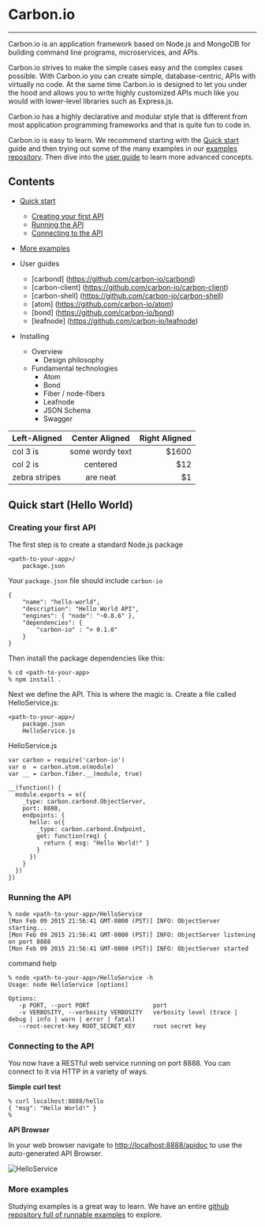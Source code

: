 Carbon.io
==========
***

Carbon.io is an application framework based on Node.js and MongoDB for building command line programs, microservices, and APIs.

Carbon.io strives to make the simple cases easy and the complex cases possible. With Carbon.io you can create simple, database-centric, APIs with virtually no code. At the same time Carbon.io is designed to let you under the hood and allows you to write highly customized APIs much like you would with lower-level libraries such as Express.js. 

Carbon.io has a highly declarative and modular style that is different from most application programming frameworks and that is quite fun to code in. 

Carbon.io is easy to learn. We recommend starting with the [Quick start](doc/GettingStarted.md) guide and then trying out some of the many examples in our [examples repository](https://github.com/carbon-io/examples). Then dive into the [user guide]() to learn more advanced concepts.

Contents
-------

* [Quick start](doc/GettingStarted.md)
  * [Creating your first API](doc/GettingStarted.md#creating-the-api)
  * [Running the API](doc/GettingStarted.md#running-the-api)
  * [Connecting to the API](doc/GettingStarted.md#connecting-to-the-api)
* [More examples](https://github.com/carbon-io/examples)
* User guides
  * [carbond] (https://github.com/carbon-io/carbond)
  * [carbon-client] (https://github.com/carbon-io/carbon-client)
  * [carbon-shell] (https://github.com/carbon-io/carbon-shell)
  * [atom] (https://github.com/carbon-io/atom)
  * [bond] (https://github.com/carbon-io/bond)
  * [leafnode] (https://github.com/carbon-io/leafnode)



* Installing 
  * Overview
    * Design philosophy 
  * Fundamental technologies
    * Atom
    * Bond
    * Fiber / node-fibers
    * Leafnode 
    * JSON Schema
    * Swagger
 
 
| Left-Aligned  | Center Aligned  | Right Aligned |
| :------------ |:---------------:| -----:|
| col 3 is      | some wordy text | $1600 |
| col 2 is      | centered        |   $12 |
| zebra stripes | are neat        |    $1 |


Quick start (Hello World)
----------

### Creating your first API

The first step is to create a standard Node.js package

```
<path-to-your-app>/
    package.json
```

Your ```package.json``` file should include ```carbon-io```

```node
{
    "name": "hello-world",
    "description": "Hello World API",
    "engines": { "node": "~0.8.6" },
    "dependencies": {
        "carbon-io" : "> 0.1.0"
    }
}
```

Then install the package dependencies like this:

```console
% cd <path-to-your-app>
% npm install .
```

Next we define the API. This is where the magic is. Create a file called HelloService.js:

```
<path-to-your-app>/
    package.json
    HelloService.js
```

HelloService.js
```node
var carbon = require('carbon-io')
var o  = carbon.atom.o(module)
var __ = carbon.fiber.__(module, true)

__(function() {
  module.exports = o({
    _type: carbon.carbond.ObjectServer,
    port: 8888,
    endpoints: {
      hello: o({
        _type: carbon.carbond.Endpoint,
        get: function(req) {
          return { msg: "Hello World!" }
        }
      })
    }
  })
})
```

### Running the API

```console
% node <path-to-your-app>/HelloService
[Mon Feb 09 2015 21:56:41 GMT-0800 (PST)] INFO: ObjectServer starting...
[Mon Feb 09 2015 21:56:41 GMT-0800 (PST)] INFO: ObjectServer listening on port 8888
[Mon Feb 09 2015 21:56:41 GMT-0800 (PST)] INFO: ObjectServer started
```

command help
```console
% node <path-to-your-app>/HelloService -h
Usage: node HelloService [options]

Options:
   -p PORT, --port PORT                  port
   -v VERBOSITY, --verbosity VERBOSITY   verbosity level (trace | debug | info | warn | error | fatal)
   --root-secret-key ROOT_SECRET_KEY     root secret key
```
### Connecting to the API

You now have a RESTful web service running on port 8888. You can connect to it via HTTP in a variety of ways. 

**Simple curl test**

```console
% curl localhost:8888/hello
{ "msg": "Hello World!" }
%
```

**API Browser**

In your web browser navigate to [http://localhost:8888/apidoc](http://localhost:8888/apidoc) to use the auto-generated API Browser. 

![HelloService](./hello-service.png)

### More examples

Studying examples is a great way to learn. We have an entire [github repository full of runnable examples](https://github.com/carbon-io/examples) to explore. 

